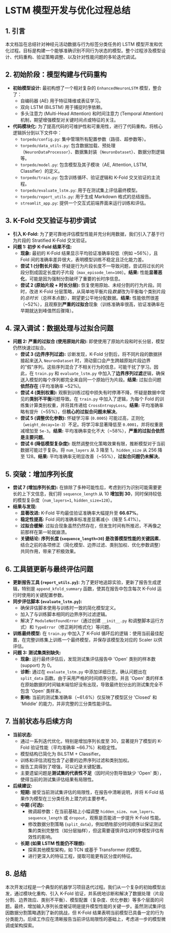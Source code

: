 # LSTM 模型开发与优化过程总结

## 1. 引言

本文档旨在总结针对神经元活动数据与行为标签分类任务的 LSTM 模型开发和优化过程。目标是构建一个能够准确识别不同行为状态的模型。整个过程涉及模型设计、代码重构、验证策略调整、以及针对性能问题的多轮迭代调试。

## 2. 初始阶段：模型构建与代码重构

*   **初始模型设计:** 最初构想了一个相对复杂的 `EnhancedNeuronLSTM` 模型，整合了：
    *   自编码器 (AE) 用于特征降维或表征学习。
    *   双向 LSTM (BiLSTM) 用于捕捉时序依赖。
    *   多头注意力 (Multi-Head Attention) 和时间注意力 (Temporal Attention) 机制，期望增强模型对关键时间点或特征的关注。
*   **代码模块化:** 为了提高代码的可维护性和可重用性，进行了代码重构，将核心逻辑拆分到以下文件中：
    *   `torpedo/config.py`: 集中管理所有配置参数（路径、超参数等）。
    *   `torpedo/data_utils.py`: 包含数据加载、预处理（`NeuronDataProcessor`）、数据集封装（`NeuronDataset`）、数据分割逻辑等。
    *   `torpedo/model.py`: 包含模型及其子模块（AE, Attention, LSTM, Classifier）的定义。
    *   `torpedo/train.py`: 包含训练循环、验证逻辑和 K-Fold 交叉验证的主流程。
    *   `torpedo/evaluate_lstm.py`: 用于在测试集上评估最终模型。
    *   `torpedo/report_utils.py`: 用于生成 Markdown 格式的总结报告。
    *   `streamlit_app.py`: 提供一个交互式前端界面来运行训练和评估。

## 3. K-Fold 交叉验证与初步调试

*   **引入 K-Fold:** 为了更可靠地评估模型性能并充分利用数据，我们引入了基于行为片段的 Stratified K-Fold 交叉验证。
*   **问题 1: 初步 K-Fold 结果不佳:**
    *   **现象:** 最初的 K-Fold 结果显示平均验证准确率较低（例如 ~56%），且 Fold 间的准确率差异很大，表明模型训练不稳定且泛化能力差。
    *   **尝试 1 (分割长片段):** 怀疑是行为片段长度不一导致问题，尝试将过长的片段分割成固定长度的子片段（`max_episode_len=100`）。**结果:** 性能**显著恶化**，可能是因为强制分割破坏了重要的长时序信息。
    *   **尝试 2 (原始片段 + 时长分层):** 恢复使用原始、未经分割的行为片段。同时，改进 K-Fold 分层策略，从简单地平衡片段*数量*改为平衡每个类别片段的*总时长*（总样本点数），期望更公平地分配数据。**结果:** 性能依然很差（~52%），且观察到**严重的过拟合**现象（训练准确率很高，验证准确率在早期就达到峰值然后骤降）。

## 4. 深入调试：数据处理与过拟合问题

*   **问题 2: 严重的过拟合 (使用原始片段):** 即使使用了原始片段和时长分层，模型仍然快速过拟合。
    *   **尝试 3 (边界序列过滤):** 诊断发现，K-Fold 分割后，将不同片段的数据拼接起来送入 `NeuronDataset` 时，滑动窗口会产生跨越原始片段边界的"假"序列。这些序列混合了不相关行为的信息，可能干扰了学习。因此，在 `train.py` 和 `evaluate_lstm.py` 中加入了**边界序列过滤**逻辑，确保送入模型的每个序列都完全来自同一个原始行为片段。**结果:** 过拟合问题**依然存在** (平均准确率 ~52%)。
    *   **尝试 4 (类别权重):** 观察到训练过程中损失有时停滞不降，怀疑是数据中常见的**类别不平衡**问题导致。在 `train.py` 中加入了逻辑，为每个 Fold 的训练集计算类别权重，并将其传递给 `CrossEntropyLoss`。**结果:** 平均准确率略有提升（~55%），但**核心的过拟合问题未解决**。
    *   **尝试 5 (调整优化参数):** 怀疑学习率 (`0.0005`) 可能过高，正则化（`weight_decay=1e-3`）不足。将学习率显著降低至 `0.0001`，并将权重衰减增加至 `5e-3`。**结果:** 平均准确率变化不大（~58%），**严重的过拟合依然是主要问题**。
    *   **尝试 6 (降低模型复杂度):** 既然调整优化策略效果有限，推断模型对于当前数据可能过于复杂。将 `num_layers` 从 3 降至 1，`hidden_size` 从 256 降至 128。**结果:** 平均准确率无明显改善（~55%），**过拟合问题仍未解决**。

## 5. 突破：增加序列长度

*   **尝试 7 (增加序列长度):** 在排除了多种可能性后，考虑到行为识别可能需要更长的上下文信息，我们将 `sequence_length` 从 10 **增加到 30**，同时保持较低的模型复杂度（`num_layers=1`, `hidden_size=128`）。
*   **结果与发现:**
    *   **显著改进:** K-Fold 平均最佳验证准确率大幅提升至 **66.67%**。
    *   **稳定性提高:** Fold 间的准确率标准差显著减小（降至 5.41%）。
    *   **过拟合缓解:** 过拟合现象虽然仍然存在，但发生时间有所推迟，不再像之前那样在第一轮就崩溃。
    *   **关键结论:** **序列长度 (`sequence_length=30`) 是改善模型性能的关键因素**，结合之前的各项修正（简化模型、边界过滤、类别加权、优化参数调整）共同作用，带来了积极效果。

## 6. 工具链更新与最终评估问题

*   **更新报告工具 (`report_utils.py`):** 为了更好地追踪实验，更新了报告生成逻辑，特别是 `append_kfold_summary` 函数，使其在报告中包含每次 K-Fold 运行时使用的关键配置参数。
*   **同步评估脚本 (`evaluate_lstm.py`):**
    *   确保评估脚本使用与训练时一致的简化模型定义。
    *   加入了与训练脚本相同的边界序列过滤逻辑。
    *   解决了 `ModuleNotFoundError`（通过创建 `__init__.py` 和调整脚本运行方式）和 `TypeError`（修正耗时格式化）等问题。
*   **训练最终模型:** 在 `train.py` 中加入了 K-Fold 循环后的逻辑：使用当前最佳配置，在完整训练集上训练一个最终模型，并保存该模型及对应的 Scaler 以供评估。
*   **问题 3: 测试集类别缺失:**
    *   **现象:** 运行最终评估后，发现测试集评估报告中 'Open' 类别的样本数 (support) 为 0。
    *   **诊断:** 通过在 `evaluate_lstm.py` 中添加详细日志，确认问题出在 `split_data` 函数。由于采用严格的时间顺序分割，并且 'Open' 类的样本在原始数据的时间轴末端恰好没有出现，导致最终划分出的测试集完全不包含 'Open' 类样本。
    *   **影响:** 当前的测试集准确率（~61.6%）仅反映了模型区分 'Closed' 和 'Middle' 的能力，并非完整的三分类性能评估。

## 7. 当前状态与后续方向

*   **当前状态:**
    *   通过一系列迭代优化，特别是增加序列长度至 30，显著提升了模型的 K-Fold 验证性能（平均准确率 ~66.7%）和稳定性。
    *   模型结构已简化为 BiLSTM + Classifier。
    *   训练和评估流程包含了必要的边界序列过滤和类别加权。
    *   报告工具得到了增强，可以记录关键配置。
    *   主要遗留问题是**测试集的代表性不足**（因时间分割导致缺少 'Open' 类），使得当前的测试集评估结果有局限性。
*   **后续建议:**
    *   **短期:** 接受当前测试集评估的局限性，在报告中清晰说明，并将 K-Fold 结果作为模型在三分类任务上潜力的主要参考。
    *   **中期 (可选):**
        *   微调超参数：在当前基础上小幅调整 `hidden_size`、`num_layers`、`sequence_length` 或 `dropout`，观察是否能进一步提升 K-Fold 性能。
        *   修改数据分割策略 (`split_data`)，例如牺牲部分时间顺序以保证测试集的类别完整性（如分层抽样），但这需要谨慎评估对时序模型评估有效性的影响。
    *   **长期 (如果 LSTM 性能仍不理想):**
        *   探索其他模型架构，如 TCN 或基于 Transformer 的模型。
        *   进行更深入的特征工程，提取可能更有区分度的特征。

## 8. 总结

本次开发过程是一个典型的机器学习项目迭代过程。我们从一个复杂的初始模型出发，通过模块化重构、引入 K-Fold 验证，并系统地诊断和解决了数据处理（片段分割、边界效应、类别不平衡）、模型配置（复杂度、优化参数）等多个层面的问题。最终，增加输入序列长度被证明是提升模型性能的关键一步。虽然测试集评估因数据分割策略遇到了新的挑战，但 K-Fold 结果表明当前模型已具备一定的行为分类能力。后续工作应在清晰报告当前评估局限性的基础上，考虑进一步的模型微调或架构探索。
